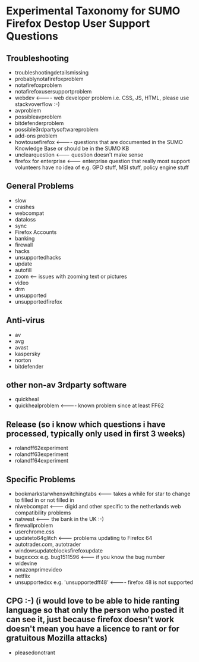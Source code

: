 # Experimental Taxonomy for SUMO Firefox Destop User Support Questions

## Troubleshooting

* troubleshootingdetailsmissing
* probablynotafirefoxproblem
* notafirefoxproblem
* notafirefoxusersupportproblem
* webdev <---- web developer problem i.e. CSS, JS, HTML, please use stackvoverflow :-)
* avproblem
* possibleavproblem
* bitdefenderproblem
* possible3rdpartysoftwareproblem
* add-ons problem
* howtousefirefox <---- questions that are documented in the SUMO Knowledge Base or should be in the SUMO KB
* unclearquestion <--- question doesn't make sense
* firefox for enterprise <--- enterprise question that really most support volunteers have no idea of e.g. GPO stuff, MSI stuff, policy engine stuff

## General Problems

* slow
* crashes
* webcompat
* dataloss
* sync
* Firefox Accounts
* banking
* firewall
* hacks
* unsupportedhacks
* update
* autofill
* zoom <-- issues with zooming text or pictures
* video
* drm
* unsupported
* unsupportedfirefox


## Anti-virus

* av
* avg
* avast
* kaspersky
* norton
* bitdefender

## other non-av 3rdparty software

* quickheal 
* quickhealproblem <---- known problem since at least FF62

## Release (so i know which questions i have processed, typically only used in first 3 weeks)

* rolandff62experiment
* rolandff63experiment
* rolandff64experiment

## Specific Problems

* bookmarkstarwhenswitchingtabs  <--- takes a while for star to change to filled in or not filled in
* nlwebcompat <--- digid and other specific to the netherlands web compatibility problems
* natwest <--- the bank in the UK :-)
* firewallproblem
* userchrome.css
* updateto64glitch <--- problems updating to Firefox 64
* autotrader.com, autotrader
* windowsupdateblocksfirefoxupdate
* bugxxxxx e.g. bug1511596 <--- if you know the bug number
* widevine
* amazonprimevideo
* netflix
* unsupportedxx e.g. 'unsupportedff48' <---- firefox 48 is not supported

## CPG :-) (i would love to be able to hide ranting language so that only the person who posted it can see it, just because firefox doesn't work doesn't mean you have a licence to rant or for gratuitous Mozilla attacks)

* pleasedonotrant 


